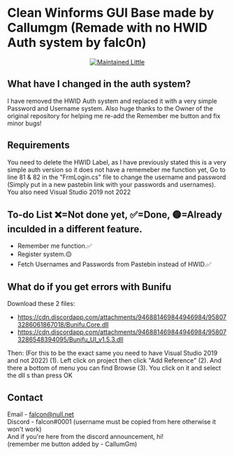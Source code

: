 # Clean Winforms GUI Base made by Callumgm (Remade with no HWID Auth system by falc0n)

<p align="center">
  <a href="https://github.com/falc0n2222/Cookies-Clean-GUI-Base/graphs/commit-activity">
    <img src="https://img.shields.io/badge/maintained-little-success?style=flat-square" alt="Maintained Little" />
  </a>
</p>

## What have I changed in the auth system?
I have removed the HWID Auth system and replaced it with a very simple Password and Username system.
Also huge thanks to the Owner of the original repository for helping me re-add the Remember me button and fix minor bugs!

## Requirements
You need to delete the HWID Label, as I have previously stated this is a very simple auth version so it does not have a rememeber me function yet, Go to line 81 & 82 in the "FrmLogin.cs" file to change the username and password (Simply put in a new pastebin link with your passwords and usernames). You also need Visual Studio 2019 not 2022

## To-do List ❌=Not done yet, ✅=Done, 🟡=Already inculded in a different feature.
- Remember me function.✅
- Register system.🟡
- Fetch Usernames and Passwords from Pastebin instead of HWID.✅

## What do if you get errors with Bunifu
Download these 2 files:
- https://cdn.discordapp.com/attachments/946881469844946984/958073286061867018/Bunifu.Core.dll
- https://cdn.discordapp.com/attachments/946881469844946984/958073286548394095/Bunifu_UI_v1.5.3.dll

Then: (For this to be the exact same you need to have Visual Studio 2019 and not 2022)
(1). Left click on project then click "Add Reference"
(2). And there a bottom of menu you can find Browse 
(3). You click on it and select the dll s than press OK

## Contact
Email - falcon@null.net
<br>
Discord - falcоn#0001 (username must be copied from here otherwise it won't work)
<br>
And if you're here from the discord announcement, hi!
<br>
(remember me button added by - CallumGm)
